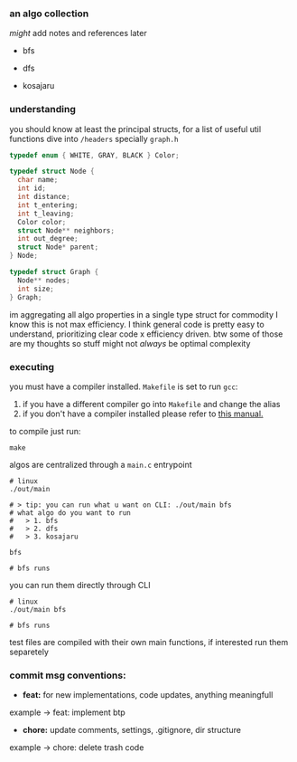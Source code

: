 ### an algo collection

*might* add notes and references later

- bfs

- dfs

- kosajaru 

### understanding

you should know at least the principal structs, for a list of useful util functions dive into `/headers` specially `graph.h`

```c
typedef enum { WHITE, GRAY, BLACK } Color;

typedef struct Node {
  char name;
  int id;
  int distance;
  int t_entering;
  int t_leaving;
  Color color;
  struct Node** neighbors;
  int out_degree;
  struct Node* parent;
} Node;

typedef struct Graph {
  Node** nodes;
  int size;
} Graph;
```

im aggregating all algo properties in a single type struct for commodity I know this is not max efficiency. I think general code is pretty easy to understand, prioritizing clear code x efficiency driven. btw some of those are my thoughts so stuff might not *always* be optimal complexity

### executing

you must have a compiler installed. `Makefile` is set to run `gcc`:

1. if you have a different compiler go into `Makefile` and change the alias
2. if you don't have a compiler installed please refer to [this manual.](https://gcc.gnu.org/install/)

to compile just run:
```shell
make
```

algos are centralized through a `main.c` entrypoint 
```shell
# linux
./out/main 

# > tip: you can run what u want on CLI: ./out/main bfs
# what algo do you want to run
#   > 1. bfs
#   > 2. dfs
#   > 3. kosajaru

bfs

# bfs runs
```

you can run them directly through CLI
```shell
# linux
./out/main bfs

# bfs runs
```

test files are compiled with their own main functions, if interested run them separetely

### commit msg conventions:

- **feat:** for new implementations, code updates, anything meaningfull

example -> feat: implement btp

- **chore:** update comments, settings, .gitignore, dir structure

example -> chore: delete trash code

